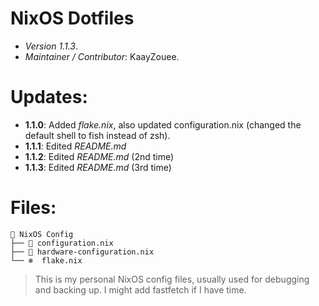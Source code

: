                                                                                                                               
                                                                                                                              
# NixOS Dotfiles
- *Version 1.1.3*.
- *Maintainer / Contributor*: KaayZouee.

# Updates:
- **1.1.0**: Added *flake.nix*, also updated configuration.nix (changed the default shell to fish instead of zsh).
- **1.1.1**: Edited *README.md*
- **1.1.2**: Edited *README.md* (2nd time)
- **1.1.3**: Edited *README.md* (3rd time)

# Files:
```
📂 NixOS Config
├── 🌿 configuration.nix
├── 🌿 hardware-configuration.nix
└── ❄️  flake.nix
```

> This is my personal NixOS config files, usually used for debugging and backing up. I might add fastfetch if I have time.

